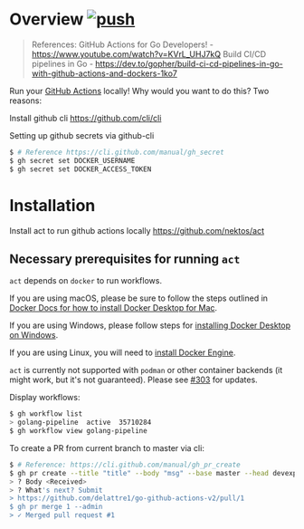 # Overview [![push](https://github.com/delattre1/go-github-actions-v2/workflows/push/badge.svg?branch=master&event=push)](https://github.com/delattre1/go-github-actions-v2/actions)

> References:
> GitHub Actions for Go Developers! - https://www.youtube.com/watch?v=KVrL_UHJ7kQ
> Build CI/CD pipelines in Go       - https://dev.to/gopher/build-ci-cd-pipelines-in-go-with-github-actions-and-dockers-1ko7

Run your [GitHub Actions](https://developer.github.com/actions/) locally! Why would you want to do this? Two reasons:

Install github cli
https://github.com/cli/cli

Setting up github secrets via github-cli
``` bash
$ # Reference https://cli.github.com/manual/gh_secret
$ gh secret set DOCKER_USERNAME
$ gh secret set DOCKER_ACCESS_TOKEN
```

# Installation

Install act to run github actions locally
https://github.com/nektos/act


## Necessary prerequisites for running `act`

`act` depends on `docker` to run workflows.

If you are using macOS, please be sure to follow the steps outlined in [Docker Docs for how to install Docker Desktop for Mac](https://docs.docker.com/docker-for-mac/install/).

If you are using Windows, please follow steps for [installing Docker Desktop on Windows](https://docs.docker.com/docker-for-windows/install/).

If you are using Linux, you will need to [install Docker Engine](https://docs.docker.com/engine/install/).

`act` is currently not supported with `podman` or other container backends (it might work, but it's not guaranteed). Please see [#303](https://github.com/nektos/act/issues/303) for updates.


Display workflows:
``` bash
$ gh workflow list
> golang-pipeline  active  35710284
$ gh workflow view golang-pipeline
```

To create a PR from current branch to master via cli:

``` bash
$ # Reference: https://cli.github.com/manual/gh_pr_create
$ gh pr create --title "title" --body "msg" --base master --head devexp-development
> ? Body <Received>
> ? What's next? Submit
> https://github.com/delattre1/go-github-actions-v2/pull/1 
$ gh pr merge 1 --admin
> ✓ Merged pull request #1
```
